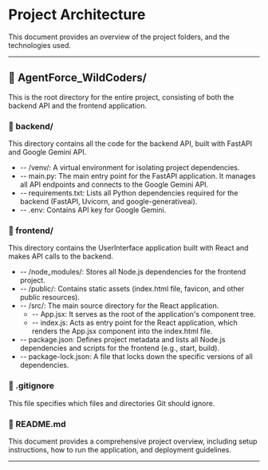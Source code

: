 # Project Architecture

This document provides an overview of the project folders, and the technologies used.

---

## 📁 AgentForce_WildCoders/

This is the root directory for the entire project, consisting of both the backend API and the frontend application.

### 📁 backend/

This directory contains all the code for the backend API, built with FastAPI and Google Gemini API.

* -- /venv/: A virtual environment for isolating project dependencies.
* -- main.py: The main entry point for the FastAPI application. It manages all API endpoints and connects to the Google Gemini API.
* -- requirements.txt: Lists all Python dependencies required for the backend (FastAPI, Uvicorn, and google-generativeai).
* -- .env: Contains API key for Google Gemini.

### 📁 frontend/

This directory contains the UserInterface application built with React and makes API calls to the backend.

* -- /node_modules/: Stores all Node.js dependencies for the frontend project.
* -- /public/: Contains static assets (index.html file, favicon, and other public resources).
* -- /src/: The main source directory for the React application.
    * -- App.jsx: It serves as the root of the application's component tree.
    * -- index.js: Acts as entry point for the React application, which renders the App.jsx component into the index.html file.
* -- package.json: Defines project metadata and lists all Node.js dependencies and scripts for the frontend (e.g., start, build).
* -- package-lock.json: A file that locks down the specific versions of all dependencies.


### 📄 .gitignore

This file specifies which files and directories Git should ignore.



### 📄 README.md

This document provides a comprehensive project overview, including setup instructions, how to run the application, and deployment guidelines.

---

